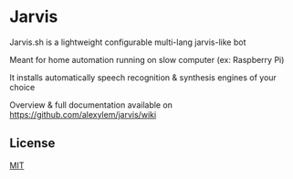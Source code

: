 # Jarvis

Jarvis.sh is a lightweight configurable multi-lang jarvis-like bot

Meant for home automation running on slow computer (ex: Raspberry Pi)

It installs automatically speech recognition & synthesis engines of your choice

Overview & full documentation available on https://github.com/alexylem/jarvis/wiki

## License

[MIT](https://github.com/alexylem/jarvis/blob/master/LICENSE.md)
